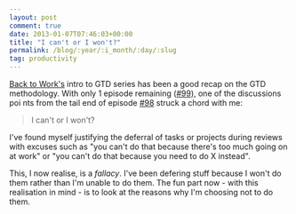 ```yaml
---
layout: post
comment: true
date: 2013-01-07T07:46:03+00:00
title: "I can't or I won't?"
permalink: /blog/:year/:i_month/:day/:slug
tag: productivity
---
```

[Back to Work's](http://5by5.tv/b2w) intro to GTD series has been a good recap
on the GTD methodology. With only 1 episode remaining
([#99](http://5by5.tv/b2w/99)), one of the discussions poi nts from the tail
end of episode [#98](http://5by5.tv/b2w/98) struck a chord with me:

> I can't or I won't?

I've found myself justifying the deferral of tasks or projects during reviews
with excuses such as "you can't do that because there's too much going on at
work" or "you can't do that because you need to do X instead".

This, I now realise, is a _fallacy_. I've been defering stuff because I won't
do them rather than I'm unable to do them. The fun part now - with this
realisation in mind - is to look at the reasons why I'm choosing not to do
them.



